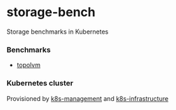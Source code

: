# storage-bench
Storage benchmarks in Kubernetes


### Benchmarks

- [topolvm](./topolvm)

### Kubernetes cluster

Provisioned by [k8s-management](https://github.com/mmontes11/k8s-management) and [k8s-infrastructure](https://github.com/mmontes11/k8s-infrastructure)